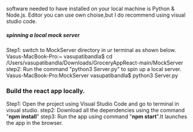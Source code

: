 software needed to have installed on your local machine is Python & Node.js.
Editor you can use own choise,but I do recommend using visual studio code.
##### spinning a local mock server
Step1: switch to MockServer directory in ur terminal as shown below.
Vasus-MacBook-Pro:~ vasupatibandla$ cd /Users/vasupatibandla/Downloads/GroceryAppReact-main/MockServer 
step2: Run the command "python3 Server.py" to spin up a local server.
Vasus-MacBook-Pro:MockServer vasupatibandla$ python3 Server.py
### Build the react app locally.
Step1: Open the project using Visual Studio Code and go to terminal in visual studio.
step2: Download all the dependencies using the command "**npm install**"
step3: Run the app using command "**npm start**".It launches the app in the browser.
